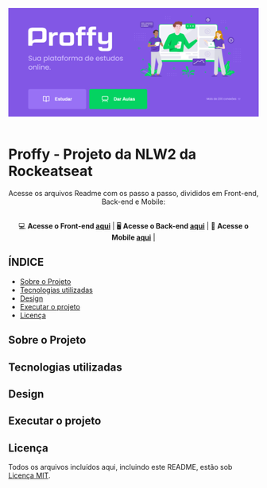 <p align="center">
  <img src="./readme/Home.png">
  <br><br>
</p>

<h1>Proffy - Projeto da NLW2 da Rockeatseat</h1>
<div align="center">
  Acesse os arquivos Readme com os passo a passo, divididos em Front-end, Back-end e Mobile: <br><br>

💻 **Acesse o Front-end [aqui](https://github.com/fermaiasoares/Proffy-NLW2-Rocketseat2020/tree/master/web)** | 
🖥 **Acesse o Back-end [aqui](https://github.com/fermaiasoares/Proffy-NLW2-Rocketseat2020/tree/master/serve)** | 
📱 **Acesse o Mobile [aqui](https://github.com/fermaiasoares/Proffy-NLW2-Rocketseat2020/tree/master/mobile)** |
</div>

## ÍNDICE

- [Sobre o Projeto](sobre-o-projeto)
- [Tecnologias utilizadas](tecnologias-utilizadas)
- [Design](design)
- [Executar o projeto](executar-o-projeto)
- [Licença](licença)

## Sobre o Projeto

## Tecnologias utilizadas

## Design

## Executar o projeto

## Licença
Todos os arquivos incluídos aqui, incluindo este README, estão sob [Licença MIT](./LICENSE).<br>
